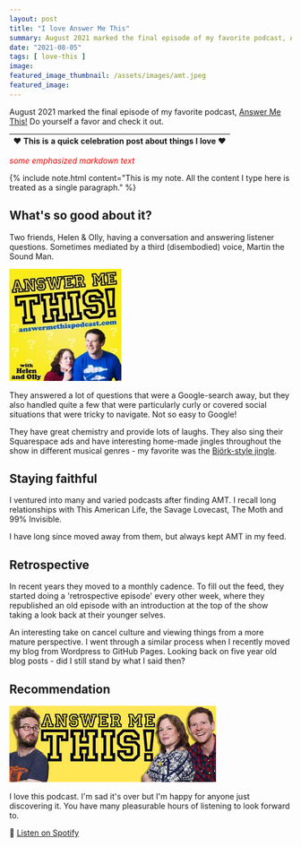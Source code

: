 ```yaml
---
layout: post
title: "I love Answer Me This"
summary: August 2021 marked the final episode of my favorite podcast, Answer Me This!
date: "2021-08-05"
tags: [ love-this ]
image: 
featured_image_thumbnail: /assets/images/amt.jpeg
featured_image:
---
```


August 2021 marked the final episode of my favorite podcast, [Answer Me This!](https://answermethispodcast.com/) Do yourself a favor and check it out.

| :heart: This is a quick celebration post about things I love :heart: |
| --- |

<span style="color:red"> *some emphasized markdown text*</span>

{% include note.html content="This is my note. All the content I type here is treated as a single paragraph." %}

## What's so good about it?

Two friends, Helen & Olly, having a conversation and answering listener questions. Sometimes mediated by a third (disembodied) voice, Martin the Sound Man. 

![AMT Banner](/assets/images/amt.jpeg)

They answered a lot of questions that were a Google-search away, but they also handled quite a few that were particularly curly or covered social situations that were tricky to navigate. 
Not so easy to Google! 

They have great chemistry and provide lots of laughs. They also sing their Squarespace ads and have interesting home-made jingles throughout the show in different musical genres - my favorite was the [Björk-style jingle](https://answermethispodcast.com/2008/07/08/if-you-like-our-mary-poppins-or-bjork-jingles/).

## Staying faithful

I ventured into many and varied podcasts after finding AMT. I recall long relationships with This American Life, the Savage Lovecast, The Moth and 99% Invisible. 

I have long since moved away from them, but always kept AMT in my feed. 

## Retrospective

In recent years they moved to a monthly cadence. To fill out the feed, they started doing a 'retrospective episode' every other week, where they 
republished an old episode with an introduction at the top of the show taking a look back at their younger selves. 

An interesting take on cancel culture and viewing things from a more mature perspective. I went through a similar process when I recently moved my blog from Wordpress to GitHub Pages. Looking back on five year old blog posts - did I still stand by what I said then?
 
## Recommendation

![AMT Banner](/assets/images/amtbanner.png)

I love this podcast. I'm sad it's over but I'm  happy for anyone just discovering it. You have many pleasurable hours of listening to look forward to.

📢 [Listen on Spotify](https://open.spotify.com/show/7nQFqT5Ri1mcdqwIXSWivC)
